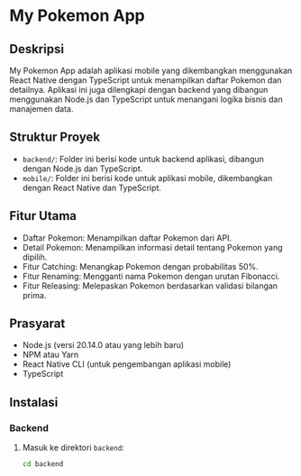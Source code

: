 # My Pokemon App

## Deskripsi

My Pokemon App adalah aplikasi mobile yang dikembangkan menggunakan React Native dengan TypeScript untuk menampilkan daftar Pokemon dan detailnya. Aplikasi ini juga dilengkapi dengan backend yang dibangun menggunakan Node.js dan TypeScript untuk menangani logika bisnis dan manajemen data.

## Struktur Proyek

- `backend/`: Folder ini berisi kode untuk backend aplikasi, dibangun dengan Node.js dan TypeScript.
- `mobile/`: Folder ini berisi kode untuk aplikasi mobile, dikembangkan dengan React Native dan TypeScript.

## Fitur Utama

- Daftar Pokemon: Menampilkan daftar Pokemon dari API.
- Detail Pokemon: Menampilkan informasi detail tentang Pokemon yang dipilih.
- Fitur Catching: Menangkap Pokemon dengan probabilitas 50%.
- Fitur Renaming: Mengganti nama Pokemon dengan urutan Fibonacci.
- Fitur Releasing: Melepaskan Pokemon berdasarkan validasi bilangan prima.

## Prasyarat

- Node.js (versi 20.14.0 atau yang lebih baru)
- NPM atau Yarn
- React Native CLI (untuk pengembangan aplikasi mobile)
- TypeScript

## Instalasi

### Backend

1. Masuk ke direktori `backend`:
   ```bash
   cd backend
```
